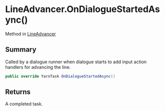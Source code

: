 # LineAdvancer.OnDialogueStartedAsync()

Method in [LineAdvancer](/docs/api/csharp/yarn.unity.lineadvancer.md)

## Summary


Called by a dialogue runner when dialogue starts to add input action
handlers for advancing the line.


```csharp
public override YarnTask OnDialogueStartedAsync()
```

## Returns

A completed task.

